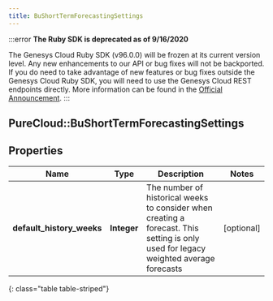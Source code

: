```yaml
---
title: BuShortTermForecastingSettings
---
```


:::error
**The Ruby SDK is deprecated as of 9/16/2020**

The Genesys Cloud Ruby SDK (v96.0.0) will be frozen at its current version level. Any new enhancements to our API or bug fixes will not be backported. If you do need to take advantage of new features or bug fixes outside the Genesys Cloud Ruby SDK, you will need to use the Genesys Cloud REST endpoints directly. More information can be found in the [Official Announcement](https://developer.mypurecloud.com/forum/t/announcement-genesys-cloud-ruby-sdk-end-of-life/8850).
:::


## PureCloud::BuShortTermForecastingSettings

## Properties

|Name | Type | Description | Notes|
|------------ | ------------- | ------------- | -------------|
| **default_history_weeks** | **Integer** | The number of historical weeks to consider when creating a forecast. This setting is only used for legacy weighted average forecasts | [optional] |
{: class="table table-striped"}


